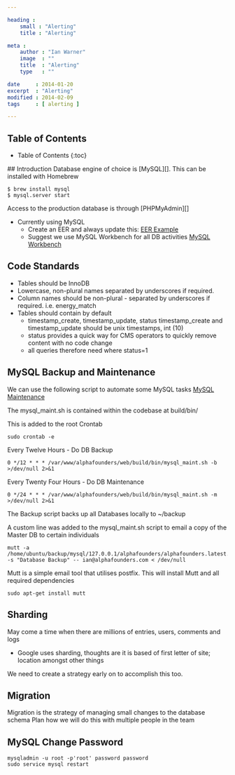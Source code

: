 ```yaml
---

heading :
    small : "Alerting"
    title : "Alerting"

meta :
    author : "Ian Warner"
    image  : ""
    title  : "Alerting"
    type   : ""

date     : 2014-01-20
excerpt  : "Alerting"
modified : 2014-02-09
tags     : [ alerting ]

---
```


## Table of Contents
* Table of Contents
{:toc}

## Introduction
Database engine of choice is [MySQL][]. This can be installed with Homebrew

    $ brew install mysql
    $ mysql.server start

Access to the production database is through [PHPMyAdmin][]

* Currently using MySQL
    * Create an EER and always update this:
      [EER Example](http://net.tutsplus.com/tutorials/databases/visual-database-creation-with-mysql-workbench/)
    * Suggest we use MySQL Workbench for all DB activities
      [MySQL Workbench](http://www.mysql.com/products/workbench/)

## Code Standards

* Tables should be InnoDB
* Lowercase, non-plural names separated by underscores if required.
* Column names should be non-plural - separated by underscores if required. i.e. energy_match
* Tables should contain by default
    * timestamp_create, timestamp_update, status timestamp_create and timestamp_update should be unix timestamps, int (10)
    * status provides a quick way for CMS operators to quickly remove content with no code change
    * all queries therefore need where status=1

## MySQL Backup and Maintenance

We can use the following script to automate some MySQL tasks
[MySQL Maintenance](https://github.com/mmerian/MySQL-Maint)

The mysql_maint.sh is contained within the codebase at build/bin/

This is added to the root Crontab

    sudo crontab -e

Every Twelve Hours - Do DB Backup

    0 */12 * * * /var/www/alphafounders/web/build/bin/mysql_maint.sh -b >/dev/null 2>&1

Every Twenty Four Hours - Do DB Maintenance

    0 */24 * * * /var/www/alphafounders/web/build/bin/mysql_maint.sh -m >/dev/null 2>&1

The Backup script backs up all Databases locally to ~/backup

A custom line was added to the mysql_maint.sh script to email a copy of the Master DB to certain individuals

    mutt -a /home/ubuntu/backup/mysql/127.0.0.1/alphafounders/alphafounders.latest.sql.bz2 -s "Database Backup" -- ian@alphafounders.com < /dev/null

Mutt is a simple email tool that utilises postfix. This will install Mutt and all required dependencies

    sudo apt-get install mutt

## Sharding

May come a time when there are millions of entries, users, comments and logs

* Google uses sharding, thoughts are it is based of first letter of
site; location amongst other things

We need to create a strategy early on to accomplish this too.

## Migration

Migration is the strategy of managing small changes to the database schema
Plan how we will do this with multiple people in the team

## MySQL Change Password

    mysqladmin -u root -p'root' password password
    sudo service mysql restart